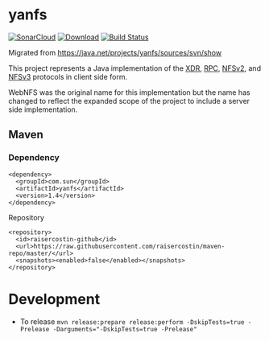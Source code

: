# yanfs

[![SonarCloud](https://sonarcloud.io/images/project_badges/sonarcloud-white.svg)](https://sonarcloud.io/dashboard?id=raisercostin_yanfs)
[![Download](https://api.bintray.com/packages/raisercostin/maven/yanfs/images/download.svg)](https://bintray.com/raisercostin/maven/yanfs/_latestVersion)
[![Build Status](https://travis-ci.org/raisercostin/yanfs.svg?branch=master)](https://travis-ci.org/raisercostin/yanfs)
<!--
[![Codacy Badge](https://www.codacy.com/project/badge/fe1bb28a7735433d89a238ce6f6305c1)](https://www.codacy.com/app/raisercostin/yanfs)
-->

Migrated from https://java.net/projects/yanfs/sources/svn/show

This project represents a Java implementation of the
<a href="http://www.ietf.org/rfc/rfc4506.txt" rel="self">XDR</a>, <a href="http://www.ietf.org/rfc/rfc1831.txt" rel="self">RPC</a>, 
<a href="http://www.ietf.org/rfc/rfc1094.txt"
rel="self">NFSv2</a>, and <a href=
"http://www.ietf.org/rfc/rfc1831.txt"
rel="self">NFSv3</a> protocols in client side form.

WebNFS was the original name for this implementation but the name has changed to reflect the expanded scope of the project to include a server side implementation.

## Maven

### Dependency

```
<dependency>
  <groupId>com.sun</groupId>
  <artifactId>yanfs</artifactId>
  <version>1.4</version>
</dependency>
```

Repository
```
<repository>
  <id>raisercostin-github</id>
  <url>https://raw.githubusercontent.com/raisercostin/maven-repo/master/</url>
  <snapshots><enabled>false</enabled></snapshots>
</repository>
```

# Development
- To release
  `mvn release:prepare release:perform -DskipTests=true -Prelease -Darguments="-DskipTests=true -Prelease"` 

